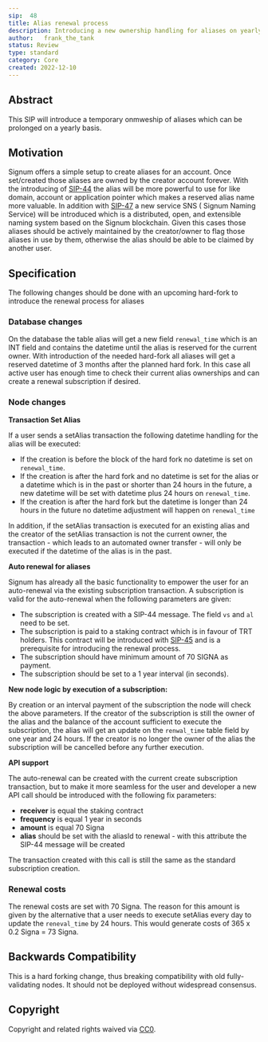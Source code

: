 ```yaml
---
sip:  48
title: Alias renewal process
description: Introducing a new ownership handling for aliases on yearly basis
author:   frank_the_tank
status: Review
type: standard
category: Core
created: 2022-12-10
---
```

## Abstract
This SIP will introduce a temporary onmweship of aliases which can be prolonged on a yearly basis.

## Motivation
Signum offers a simple setup to create aliases for an account. Once set/created those aliases are owned by the creator account forever. With the introducing of [SIP-44](sip-44.md)  the alias will be more powerful to use for like domain, account  or application pointer which makes a reserved alias name more valuable. In addition with [SIP-47](sip-44.md)  a new service SNS ( Signum Naming Service) will be introduced which is a distributed, open, and extensible naming system based on the Signum blockchain. Given this cases those aliases should be actively maintained by the creator/owner to flag those aliases in use by them, otherwise the alias should be able to be claimed by another user.

## Specification
The following changes should be done with an upcoming hard-fork to introduce the renewal process for aliases 

### Database changes
On the database the table alias will get a new field `renewal_time` which is an INT field and contains the datetime until the alias is reserved for the current owner. With introduction of the needed hard-fork all aliases will get a reserved datetime of 3 months after the planned hard fork. In this case all active user has enough time to check their current alias ownerships and can create a renewal subscription if desired.

### Node changes
**Transaction Set Alias**

If a user sends a setAlias transaction the following datetime handling for the alias will be executed:
 - If the creation is before the block of the hard fork no datetime is set on `renewal_time`.
 - If the creation is after the hard fork and no datetime is set for the alias or a datetime which is in the past or shorter than 24 hours in the future, a new datetime will be set with datetime plus 24 hours on `renewal_time`.
 - If the creation is after the hard fork but  the datetime is longer than 24 hours in the future no datetime adjustment will happen on `renewal_time`

In addition, if the setAlias transaction is executed for an existing alias and the creator of the setAlias transaction is not the current owner, the transaction - which leads to an automated owner transfer -  will only be executed if the datetime of the alias is in the past.

**Auto renewal for aliases**

Signum has already all the basic functionality to empower the user for an auto-renewal via the existing subscription transaction. A subscription is valid for the auto-renewal when the following parameters are given:

- The subscription is created with a SIP-44 message. The field `vs` and `al` need to be set.
- The subscription is paid to a staking contract which is in favour of TRT holders. This contract will be introduced with [SIP-45](sip-45.md) and is a prerequisite  for introducing the renewal process.
- The subscription should have minimum amount of 70 SIGNA as payment.
- The subscription should be set to  a 1 year interval (in seconds).

**New node logic by execution of a subscription:**

By creation or an interval payment of the subscription the node will check the above parameters. If the creator of the subscription is still the owner of the alias and the balance of the account sufficient to execute the subscription, the alias will get an update on the  `renwal_time` table field by one year and 24 hours. If the creator is no longer the owner of the alias the subscription will be cancelled before any further execution.

**API support**

The auto-renewal can be created with the current create subscription transaction, but to make it more seamless for the user and developer a new API call should be introduced with the following fix parameters:

- **receiver** is equal the staking contract
- **frequency** is equal 1 year in seconds
- **amount** is equal 70 Signa
- **alias** should be set with the aliasId to renewal - with this attribute the SIP-44 message will be created

The transaction created with this call is still the same as the standard subscription creation.


###  Renewal costs
The renewal costs are set with 70 Signa. The reason for this amount is given by the alternative that a user needs to execute setAlias every day to update the `reneval_time` by 24 hours. This would generate costs of 365 x 0.2 Signa = 73 Signa. 


## Backwards Compatibility  
This is a hard forking change, thus breaking compatibility with old fully-validating nodes. It should not be deployed without widespread consensus. 

## Copyright
Copyright and related rights waived via [CC0](https://creativecommons.org/publicdomain/zero/1.0/).
